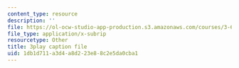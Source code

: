 ```yaml
---
content_type: resource
description: ''
file: https://ol-ocw-studio-app-production.s3.amazonaws.com/courses/3-60-symmetry-structure-and-tensor-properties-of-materials-fall-2005/1db1d711a3d4a8d223e88c2e5da0cba1_V1i2bknbWfc.srt
file_type: application/x-subrip
resourcetype: Other
title: 3play caption file
uid: 1db1d711-a3d4-a8d2-23e8-8c2e5da0cba1
---
```

